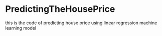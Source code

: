 # PredictingTheHousePrice
this is the code of predicting house price using linear regression machine learning model
